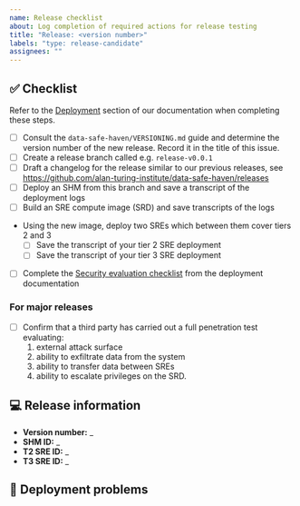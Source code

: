```yaml
---
name: Release checklist
about: Log completion of required actions for release testing
title: "Release: <version number>"
labels: "type: release-candidate"
assignees: ""
---
```


## :white_check_mark: Checklist

<!--
Before reporting a problem please check the following. Replace the empty checkboxes [ ] below with checked ones [x] accordingly.
-->

Refer to the [Deployment](https://data-safe-haven.readthedocs.io/en/latest/deployment) section of our documentation when completing these steps.

- [ ] Consult the `data-safe-haven/VERSIONING.md` guide and determine the version number of the new release. Record it in the title of this issue.
- [ ] Create a release branch called e.g. `release-v0.0.1`
- [ ] Draft a changelog for the release similar to our previous releases, see https://github.com/alan-turing-institute/data-safe-haven/releases
- [ ] Deploy an SHM from this branch and save a transcript of the deployment logs
- [ ] Build an SRE compute image (SRD) and save transcripts of the logs
- Using the new image, deploy two SREs which between them cover tiers 2 and 3
    - [ ] Save the transcript of your tier 2 SRE deployment
    - [ ] Save the transcript of your tier 3 SRE deployment
- [ ] Complete the [Security evaluation checklist](https://data-safe-haven.readthedocs.io/en/latest/deployment/security_checklist.html) from the deployment documentation

### For major releases

- [ ] Confirm that a third party has carried out a full penetration test evaluating:
  1. external attack surface
  1. ability to exfiltrate data from the system
  1. ability to transfer data between SREs
  1. ability to escalate privileges on the SRD.

## :computer: Release information

- **Version number:** _
- **SHM ID:** _
- **T2 SRE ID:** _
- **T3 SRE ID:** _

## :deciduous_tree: Deployment problems

<!--
Keep a record in this issue of problems and fixes implemented during the release process. Be sure to update the changelog if any new commits are added to the release branch.
-->

